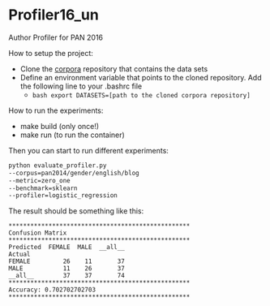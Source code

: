 # Profiler16_un

Author Profiler for PAN 2016
  
How to setup the project:
* Clone the [corpora](https://github.com/pasmod/corpora) repository that contains the data sets
* Define an environment variable that points to the cloned repository. Add the following line to your .bashrc file
  * ``` bash export DATASETS=[path to the cloned corpora repository] ```

How to run the experiments:
* make build (only once!)
* make run (to run the container)

Then you can start to run different experiments:

``` bash
python evaluate_profiler.py 
--corpus=pan2014/gender/english/blog
--metric=zero_one
--benchmark=sklearn
--profiler=logistic_regression
```
The result should be something like this:
```
**************************************************
Confusion Matrix
**************************************************
Predicted  FEMALE  MALE  __all__
Actual                          
FEMALE         26    11       37
MALE           11    26       37
__all__        37    37       74
**************************************************
Accuracy: 0.702702702703
**************************************************
```
